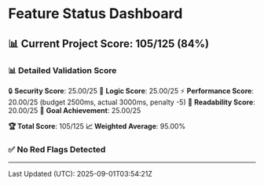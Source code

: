 # Feature Status Dashboard

## 📊 Current Project Score: 105/125 (84%)

### **📊 Detailed Validation Score**
🔒 **Security Score**: 25.00/25
🧠 **Logic Score**: 25.00/25
⚡ **Performance Score**: 20.00/25 (budget 2500ms, actual 3000ms, penalty -5)
📖 **Readability Score**: 20.00/25
🎯 **Goal Achievement**: 25.00/25

**🏆 Total Score**: 105/125
**📈 Weighted Average**: 95.00%

### ✅ No Red Flags Detected

---
Last Updated (UTC): 2025-09-01T03:54:21Z
